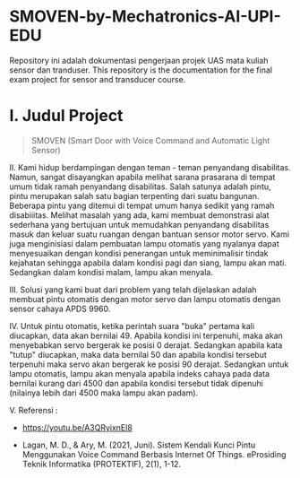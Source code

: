 # SMOVEN-by-Mechatronics-AI-UPI-EDU
Repository ini adalah dokumentasi pengerjaan projek UAS mata kuliah sensor dan tranduser.
This repository is the documentation for the final exam project for sensor and transducer course.

# I. Judul Project
> SMOVEN (Smart Door with Voice Command and Automatic Light Sensor)

II. Kami hidup berdampingan dengan teman - teman penyandang disabilitas. Namun, sangat disayangkan apabila melihat sarana prasarana di tempat umum tidak ramah penyandang disabilitas. Salah satunya adalah pintu, pintu merupakan salah satu bagian terpenting dari suatu bangunan. Beberapa pintu yang ditemui di tempat umum hanya sedikit yang ramah disabiiitas. Melihat masalah yang ada, kami membuat demonstrasi alat sederhana yang bertujuan untuk memudahkan penyandang disabilitas masuk dan keluar suatu ruangan dengan bantuan sensor motor servo. Kami juga menginisiasi dalam pembuatan lampu otomatis yang nyalanya dapat menyesuaikan dengan kondisi penerangan untuk meminimalisir tindak kejahatan sehingga apabila dalam kondisi pagi dan siang, lampu akan mati. Sedangkan dalam kondisi malam, lampu akan menyala.

III. Solusi yang kami buat dari problem yang telah dijelaskan adalah membuat pintu otomatis dengan motor servo dan lampu otomatis dengan sensor cahaya APDS 9960. 

IV. Untuk pintu otomatis, ketika perintah suara "buka" pertama kali diucapkan, data akan bernilai 49. Apabila kondisi ini terpenuhi, maka akan menyebabkan servo bergerak ke posisi 0 derajat. Sedangkan apabila kata "tutup" diucapkan, maka data bernilai 50 dan apabila kondisi tersebut terpenuhi maka servo akan bergerak ke posisi 90 derajat. Sedangkan untuk lampu otomatis, lampu akan menyala apabila indeks cahaya pada data bernilai kurang dari 4500 dan apabila kondisi tersebut tidak dipenuhi (nilainya lebih dari 4500 maka lampu akan padam).

V. Referensi :

- https://youtu.be/A3QRyixnEl8

- Lagan, M. D., & Ary, M. (2021, Juni). Sistem Kendali Kunci Pintu Menggunakan Voice Command Berbasis Internet Of Things. eProsiding Teknik Informatika (PROTEKTIF), 2(1), 1-12.
